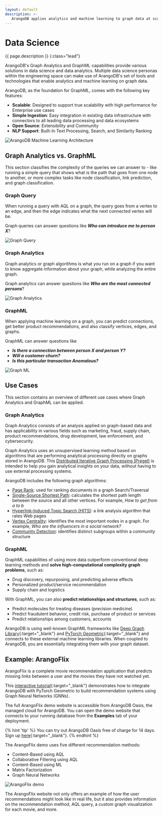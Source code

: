```yaml
---
layout: default
description: >- 
   ArangoDB applies analytics and machine learning to graph data at scale
---
```

# Data Science

{{ page.description }}
{:class="lead"}

ArangoDB's Graph Analytics and GraphML capabilities provide various solutions
in data science and data analytics. Multiple data science personas within the
engineering space can make use of ArangoDB's set of tools and technologies that
enable analytics and machine learning on graph data. 

ArangoDB, as the foundation for GraphML, comes with the following key features:

- **Scalable**: Designed to support true scalability with high performance for
 Enterprise use cases
- **Simple Ingestion**: Easy integration in existing data infrastructure with
 connectors to all leading data processing and data ecosystems
- **Open Source**: Extensibility and Community
- **NLP Support**: Built-In Text Processing, Search, and Similarity Ranking

![ArangoDB Machine Learning Architecture](images/machine-learning-architecture.png)

## Graph Analytics vs. GraphML

This section classifies the complexity of the queries we can answer to - 
like running a simple query that shows what is the path that goes from one node
to another, or more complex tasks like node classification,
link prediction, and graph classification.

### Graph Query

When running a query with AQL on a graph, the query goes from a vertex to an edge,
and then the edge indicates what the next connected vertex will be.

Graph queries can answer questions like _**Who can introduce me to person X**_?

![Graph Query](images/graph-query.png)

### Graph Analytics

Graph analytics or graph algorithms is what you run on a graph if you want to 
know aggregate information about your graph, while analyzing the entire graph.

Graph analytics can answer questions like _**Who are the most connected persons**_?

![Graph Analytics](images/graph-analytics.png)

### GraphML

When applying machine learning on a graph, you can predict connections, get 
better product recommendations, and also classify vertices, edges, and graphs.

GraphML can answer questions like 
- _**Is there a connection between person X and person Y?**_
- _**Will a customer churn?**_ 
- _**Is this particular transaction Anomalous?**_

![Graph ML](images/graph-ml.png)

## Use Cases

This section contains an overview of different use cases where Graph Analytics
and GraphML can be applied.

### Graph Analytics

Graph Analytics consists of an analysis applied on graph-based data and has
applicability in various fields such as marketing, fraud, supply chain,
product recommendations, drug development, law enforcement, and cybersecurity.

Graph Analytics uses an unsupervised
learning method based on algorithms that are performing analytical processing
directly on graphs stored in ArangoDB. This 
[Distributed Iterative Graph Processing (Pregel)](graphs-pregel.html)
is intended to help you gain analytical insights on
your data, without having to use external processing systems.

ArangoDB includes the following graph algorithms:
- [Page Rank](graphs-pregel.html#page-rank): used for ranking documents in a graph
Search/Traversal
- [Single-Source Shortest Path](graphs-pregel.html#single-source-shortest-path): calculates
 the shortest path length between the source and all other vertices.
 For example, _How to get from a to b_
- [Hyperlink-Induced Topic Search (HITS)](graphs-pregel.html#hyperlink-induced-topic-search-hits): 
 a link analysis algorithm that rates Web pages
- [Vertex Centrality](graphs-pregel.html#vertex-centrality): identifies the most important
 nodes in a graph. For example, _Who are the influencers in a social network?_
- [Community Detection](graphs-pregel.html#community-detection): identifies distinct subgroups
 within a community structure

### GraphML

GraphML capabilities of using more data outperform conventional deep learning
methods and **solve high-computational complexity graph problems**, such as: 
- Drug discovery, repurposing, and predicting adverse effects
- Personalized product/service recommendation
- Supply chain and logistics

With GraphML, you can also **predict relationships and structures**, such as:
- Predict molecules for treating diseases (precision medicine)
- Predict fraudulent behavior, credit risk, purchase of product or services
- Predict relationships among customers, accounts

ArangoDB is using well-known GraphML frameworks like
[Deep Graph Library](https://www.dgl.ai){:target="_blank"}
and [PyTorch Geometric](https://pytorch-geometric.readthedocs.io/en/latest/){:target="_blank"} 
and connects to these external machine learning libraries. When coupled to
ArangoDB, you are essentially integrating them with your graph dataset.

## Example: ArangoFlix

ArangoFlix is a complete movie recommendation application that predicts missing
links between a user and the movies they have not watched yet.

This [interactive tutorial](https://colab.research.google.com/github/arangodb/interactive_tutorials/blob/master/notebooks/Integrate_ArangoDB_with_PyG.ipynb){:target="_blank"} 
demonstrates how to integrate ArangoDB with PyTorch Geometric to
build recommendation systems using Graph Neural Networks (GNNs).

The full ArangoFlix demo website is accessible from ArangoDB Oasis,
the managed cloud for ArangoDB. You can open the demo website that connects to
your running database from the **Examples** tab of your deployment.

{% hint 'tip' %}
You can try out ArangoDB Oasis free of charge for 14 days.
Sign up [here](https://cloud.arangodb.com/){:target="_blank"}. 
{% endhint %}

The ArangoFlix demo uses five different recommendation methods:
- Content-Based using AQL
- Collaborative Filtering using AQL
- Content-Based using ML
- Matrix Factorization
- Graph Neural Networks 

![ArangoFlix demo](images/data-science-arangoflix.png)

The ArangoFlix website not only offers an example of how the user recommendations might
look like in real life, but it also provides information on the recommendation method,
AQL query, a custom graph visualization for each movie, and more.
